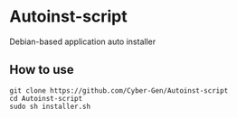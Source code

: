 # Autoinst-script
Debian-based application auto installer

## How to use
```
git clone https://github.com/Cyber-Gen/Autoinst-script
cd Autoinst-script
sudo sh installer.sh
```

